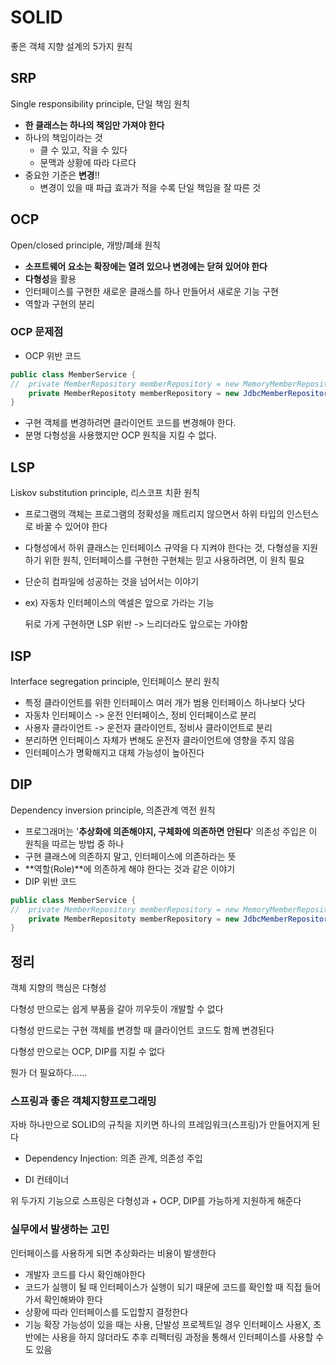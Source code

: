 # SOLID

좋은 객체 지향 설계의 5가지 원칙

## SRP

Single responsibility principle, 단일 책임 원칙

- **한 클래스는 하나의 책임만 가져야 한다**
- 하나의 책임이라는 것
  - 클 수 있고, 작을 수 있다
  - 문맥과 상황에 따라 다르다
- 중요한 기준은 **변경**!!
  - 변경이 있을 때 파급 효과가 적을 수록 단일 책임을 잘 따른 것

## OCP

Open/closed principle, 개방/폐쇄 원칙

- **소프트웨어 요소는 확장에는 열려 있으나 변경에는 닫혀 있어야 한다**
- **다형성**을 활용
- 인터페이스를 구현한 새로운 클래스를 하나 만들어서 새로운 기능 구현
- 역할과 구현의 분리

### OCP 문제점

- OCP 위반 코드

```java
public class MemberService {
//	private MemberRepository memberRepository = new MemoryMemberRepository();
	private MemberRepositoty memberRepository = new JdbcMemberRepository();
}
```

- 구현 객체를 변경하려면 클라이언트 코드를 변경해야 한다.
- 분명 다형성을 사용했지만 OCP 원칙을 지킬 수 없다.

## LSP

Liskov substitution principle, 리스코프 치환 원칙

- 프로그램의 객체는 프로그램의 정확성을 깨트리지 않으면서 하위 타입의 인스턴스로 바꿀 수 있어야 한다

- 다형성에서 하위 클래스는 인터페이스 규약을 다 지켜야 한다는 것, 다형성을 지원하기 위한 원칙, 인터페이스를 구현한 구현체는 믿고 사용하려면, 이 원칙 필요

- 단순히 컴파일에 성공하는 것을 넘어서는 이야기

- ex) 자동차 인터페이스의 액셀은 앞으로 가라는 기능

  뒤로 가게 구현하면 LSP 위반 -> 느리더라도 앞으로는 가야함

## ISP

Interface segregation principle, 인터페이스 분리 원칙

- 특정 클라이언트를 위한 인터페이스 여러 개가 범용 인터페이스 하나보다 낫다
- 자동차 인터페이스 -> 운전 인터페이스, 정비 인터페이스로 분리
- 사용자 클라이언트 -> 운전자 클라이언트, 정비사 클라이언트로 분리
- 분리하면 인터페이스 자체가 변해도 운전자 클라이언트에 영향을 주지 않음
- 인터페이스가 명확해지고 대체 가능성이 높아진다

## DIP

Dependency inversion principle, 의존관계 역전 원칙

- 프로그래머는 '**추상화에 의존해야지, 구체화에 의존하면 안된다**' 의존성 주입은 이 원칙을 따르는 방법 중 하나
- 구현 클래스에 의존하지 말고, 인터페이스에 의존하라는 뜻
- **역할(Role)**에 의존하게 해야 한다는 것과 같은 이야기
- DIP 위반 코드

```java
public class MemberService {
//	private MemberRepository memberRepository = new MemoryMemberRepository();
	private MemberRepositoty memberRepository = new JdbcMemberRepository();
}
```



## 정리

객체 지향의 핵심은 다형성

다형성 만으로는 쉽게 부품을 갈아 끼우듯이 개발할 수 없다

다형성 만드로는 구현 객체를 변경할 때 클라이언트 코드도 함께 변경된다

다형성 만으로는 OCP, DIP를 지킬 수 없다

뭔가 더 필요하다......

### 스프링과 좋은 객체지향프로그래밍

자바 하나만으로 SOLID의 규칙을 지키면 하나의 프레임워크(스프링)가 만들어지게 된다

- Dependency Injection: 의존 관계, 의존성 주입

- DI 컨테이너

위 두가지 기능으로 스프링은 다형성과 + OCP, DIP를 가능하게 지원하게 해준다

### 실무에서 발생하는 고민

인터페이스를 사용하게 되면 추상화라는 비용이 발생한다

- 개발자 코드를 다시 확인해야한다
- 코드가 실행이 될 때 인터페이스가 실행이 되기 때문에 코드를 확인할 때 직접 들어가서 확인해봐야 한다
- 상황에 따라 인터페이스를 도입할지 결정한다
- 기능 확장 가능성이 있을 때는 사용, 단발성 프로젝트일 경우 인터페이스 사용X, 초반에는 사용을 하지 않더라도 추후 리펙터링 과정을 통해서 인터페이스를 사용할 수도 있음



